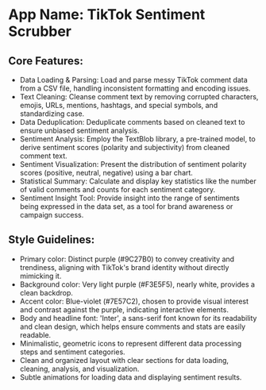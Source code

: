 # **App Name**: TikTok Sentiment Scrubber

## Core Features:

- Data Loading & Parsing: Load and parse messy TikTok comment data from a CSV file, handling inconsistent formatting and encoding issues.
- Text Cleaning: Cleanse comment text by removing corrupted characters, emojis, URLs, mentions, hashtags, and special symbols, and standardizing case.
- Data Deduplication: Deduplicate comments based on cleaned text to ensure unbiased sentiment analysis.
- Sentiment Analysis: Employ the TextBlob library, a pre-trained model, to derive sentiment scores (polarity and subjectivity) from cleaned comment text.
- Sentiment Visualization: Present the distribution of sentiment polarity scores (positive, neutral, negative) using a bar chart.
- Statistical Summary: Calculate and display key statistics like the number of valid comments and counts for each sentiment category.
- Sentiment Insight Tool: Provide insight into the range of sentiments being expressed in the data set, as a tool for brand awareness or campaign success.

## Style Guidelines:

- Primary color: Distinct purple (#9C27B0) to convey creativity and trendiness, aligning with TikTok's brand identity without directly mimicking it.
- Background color: Very light purple (#F3E5F5), nearly white, provides a clean backdrop.
- Accent color: Blue-violet (#7E57C2), chosen to provide visual interest and contrast against the purple, indicating interactive elements.
- Body and headline font: 'Inter', a sans-serif font known for its readability and clean design, which helps ensure comments and stats are easily readable.
- Minimalistic, geometric icons to represent different data processing steps and sentiment categories.
- Clean and organized layout with clear sections for data loading, cleaning, analysis, and visualization.
- Subtle animations for loading data and displaying sentiment results.